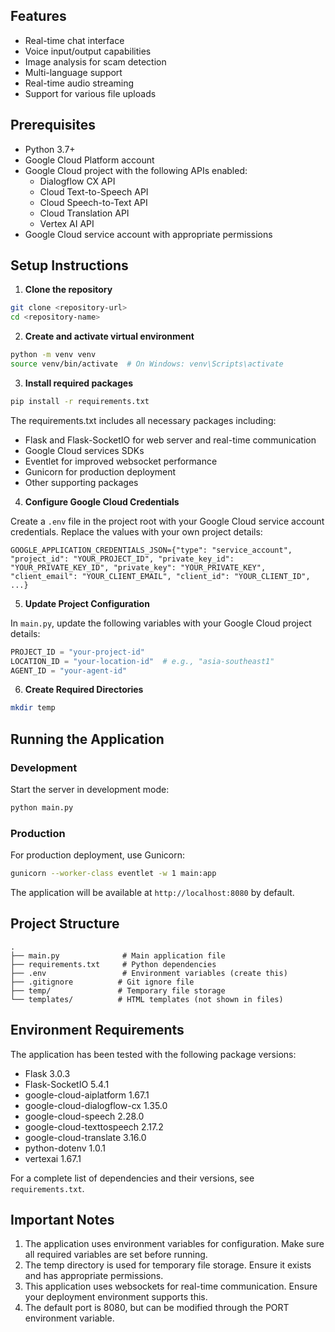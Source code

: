 ## Features

- Real-time chat interface
- Voice input/output capabilities
- Image analysis for scam detection
- Multi-language support
- Real-time audio streaming
- Support for various file uploads

## Prerequisites

- Python 3.7+
- Google Cloud Platform account
- Google Cloud project with the following APIs enabled:
  - Dialogflow CX API
  - Cloud Text-to-Speech API
  - Cloud Speech-to-Text API
  - Cloud Translation API
  - Vertex AI API
- Google Cloud service account with appropriate permissions

## Setup Instructions

1. **Clone the repository**
```bash
git clone <repository-url>
cd <repository-name>
```

2. **Create and activate virtual environment**
```bash
python -m venv venv
source venv/bin/activate  # On Windows: venv\Scripts\activate
```

3. **Install required packages**
```bash
pip install -r requirements.txt
```

The requirements.txt includes all necessary packages including:
- Flask and Flask-SocketIO for web server and real-time communication
- Google Cloud services SDKs
- Eventlet for improved websocket performance
- Gunicorn for production deployment
- Other supporting packages

4. **Configure Google Cloud Credentials**

Create a `.env` file in the project root with your Google Cloud service account credentials. Replace the values with your own project details:

```plaintext
GOOGLE_APPLICATION_CREDENTIALS_JSON={"type": "service_account", "project_id": "YOUR_PROJECT_ID", "private_key_id": "YOUR_PRIVATE_KEY_ID", "private_key": "YOUR_PRIVATE_KEY", "client_email": "YOUR_CLIENT_EMAIL", "client_id": "YOUR_CLIENT_ID", ...}
```

5. **Update Project Configuration**

In `main.py`, update the following variables with your Google Cloud project details:
```python
PROJECT_ID = "your-project-id"
LOCATION_ID = "your-location-id"  # e.g., "asia-southeast1"
AGENT_ID = "your-agent-id"
```

6. **Create Required Directories**
```bash
mkdir temp
```

## Running the Application

### Development
Start the server in development mode:
```bash
python main.py
```

### Production
For production deployment, use Gunicorn:
```bash
gunicorn --worker-class eventlet -w 1 main:app
```

The application will be available at `http://localhost:8080` by default.

## Project Structure

```
.
├── main.py              # Main application file
├── requirements.txt     # Python dependencies
├── .env                 # Environment variables (create this)
├── .gitignore          # Git ignore file
├── temp/               # Temporary file storage
└── templates/          # HTML templates (not shown in files)
```

## Environment Requirements

The application has been tested with the following package versions:
- Flask 3.0.3
- Flask-SocketIO 5.4.1
- google-cloud-aiplatform 1.67.1
- google-cloud-dialogflow-cx 1.35.0
- google-cloud-speech 2.28.0
- google-cloud-texttospeech 2.17.2
- google-cloud-translate 3.16.0
- python-dotenv 1.0.1
- vertexai 1.67.1

For a complete list of dependencies and their versions, see `requirements.txt`.

## Important Notes

1. The application uses environment variables for configuration. Make sure all required variables are set before running.
2. The temp directory is used for temporary file storage. Ensure it exists and has appropriate permissions.
3. This application uses websockets for real-time communication. Ensure your deployment environment supports this.
4. The default port is 8080, but can be modified through the PORT environment variable.
